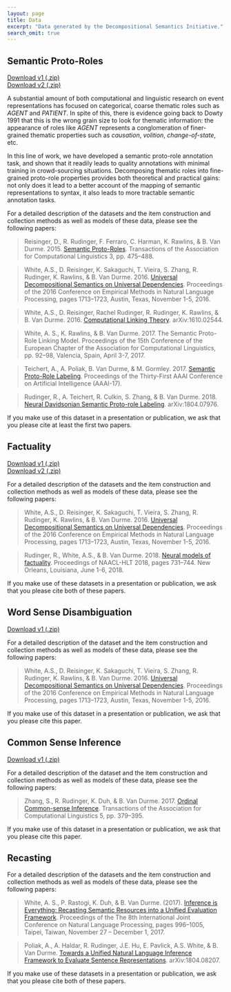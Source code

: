 ```yaml
---
layout: page
title: Data
excerpt: "Data generated by the Decompositional Semantics Initiative."
search_omit: true
---
```


## Semantic Proto-Roles

[Download v1 (.zip)](protoroles_eng_pb.tar.gz)<br/>
[Download v2 (.zip)](protoroles_eng_udewt.tar.gz)

A substantial amount of both computational and linguistic research on event representations has focused on categorical, coarse thematic roles such as *AGENT* and *PATIENT*.  In spite of this, there is evidence going back to Dowty 1991 that this is the wrong grain size to look for thematic information: the appearance of roles like *AGENT* represents a conglomeration of finer-grained thematic properties such as *causation*, *volition*, *change-of-state*, etc.  

In this line of work, we have developed a semantic proto-role annotation task, and shown that it readily leads to quality annotations with minimal training in crowd-sourcing situations. Decomposing thematic roles into fine-grained proto-role properties provides both theoretical and practical gains: not only does it lead to a better account of the mapping of semantic representations to syntax, it also leads to more tractable semantic annotation tasks.

For a detailed description of the datasets and the item construction and collection methods as well as models of these data, please see the following papers:

> Reisinger, D., R. Rudinger, F. Ferraro, C. Harman, K. Rawlins, & B. Van Durme. 2015. [Semantic Proto-Roles](https://tacl2013.cs.columbia.edu/ojs/index.php/tacl/article/view/674/149).  Transactions of the Association for Computational Linguistics 3, pp. 475–488.

> White, A.S., D. Reisinger, K. Sakaguchi, T. Vieira, S. Zhang, R. Rudinger, K. Rawlins, & B. Van Durme. 2016. [Universal Decompositional Semantics on Universal Dependencies](https://aclweb.org/anthology/D16-1177). Proceedings of the 2016 Conference on Empirical Methods in Natural Language Processing, pages 1713–1723, Austin, Texas, November 1-5, 2016.

> White, A.S., D. Reisinger, Rachel Rudinger, R. Rudinger, K. Rawlins, & B. Van Durme. 2016. [Computational Linking Theory](https://arxiv.org/abs/1610.02544). arXiv:1610.02544.

> White, A. S., K. Rawlins, & B. Van Durme. 2017. The Semantic Proto-Role Linking Model. Proceedings of the 15th Conference of the European Chapter of the Association for Computational Linguistics, pp. 92–98, Valencia, Spain, April 3-7, 2017.

> Teichert, A., A. Poliak, B. Van Durme, & M. Gormley. 2017. [Semantic Proto-Role Labeling](https://aaai.org/ocs/index.php/AAAI/AAAI17/paper/view/14997/14053). Proceedings of the Thirty-First AAAI Conference on Artificial Intelligence (AAAI-17).

> Rudinger, R., A. Teichert, R. Culkin, S. Zhang, & B. Van Durme. 2018. [Neural Davidsonian Semantic Proto-role Labeling](https://arxiv.org/pdf/1804.07976). arXiv:1804.07976.

If you make use of this dataset in a presentation or publication, we ask that you please cite at least the first two papers.

## Factuality

[Download v1 (.zip)](factuality_eng_udewt_v1.tar.gz)<br/>
[Download v2 (.zip)](factuality_eng_udewt_v2.tar.gz)

For a detailed description of the datasets and the item construction and collection methods as well as models of these data, please see the following papers:

> White, A.S., D. Reisinger, K. Sakaguchi, T. Vieira, S. Zhang, R. Rudinger, K. Rawlins, & B. Van Durme. 2016. [Universal Decompositional Semantics on Universal Dependencies](https://aclweb.org/anthology/D16-1177). Proceedings of the 2016 Conference on Empirical Methods in Natural Language Processing, pages 1713–1723, Austin, Texas, November 1-5, 2016.

> Rudinger, R., White, A.S., & B. Van Durme. 2018. [Neural models of factuality](http://www.aclweb.org/anthology/N18-1067). Proceedings of NAACL-HLT 2018, pages 731–744. New Orleans, Louisiana, June 1-6, 2018.

If you make use of these datasets in a presentation or publication, we ask that you please cite both of these papers.

## Word Sense Disambiguation

[Download v1 (.zip)](wordnetwsd_eng_udewt_v1.tar.gz)

For a detailed description of the dataset and the item construction and collection methods as well as models of these data, please see the following papers:

> White, A.S., D. Reisinger, K. Sakaguchi, T. Vieira, S. Zhang, R. Rudinger, K. Rawlins, & B. Van Durme. 2016. [Universal Decompositional Semantics on Universal Dependencies](https://aclweb.org/anthology/D16-1177). Proceedings of the 2016 Conference on Empirical Methods in Natural Language Processing, pages 1713–1723, Austin, Texas, November 1-5, 2016.

If you make use of this dataset in a presentation or publication, we ask that you please cite this paper.

## Common Sense Inference

[Download v1 (.zip)](joci_v1.tar.gz)

For a detailed description of the dataset and the item construction and collection methods as well as models of these data, please see the following papers:

> Zhang, S., R. Rudinger, K. Duh, & B. Van Durme. 2017. [Ordinal Common-sense Inference](http://aclweb.org/anthology/Q17-1027). Transactions of the Association for Computational Linguistics 5, pp. 379–395.

If you make use of this dataset in a presentation or publication, we ask that you please cite this paper.

## Recasting

For a detailed description of the datasets and the item construction and collection methods as well as models of these data, please see the following papers:

> White, A. S., P. Rastogi, K. Duh, & B. Van Durme. (2017). [Inference is Everything: Recasting Semantic Resources into a Unified Evaluation Framework](http://aclweb.org/anthology/I/I17/I17-1100.pdf). Proceedings of the The 8th International Joint Conference on Natural Language Processing, pages 996–1005, Taipei, Taiwan, November 27 – December 1, 2017.

> Poliak, A., A. Haldar, R. Rudinger, J.E. Hu, E. Pavlick, A.S. White, & B. Van Durme. [Towards a Unified Natural Language Inference Framework to Evaluate Sentence Representations](https://arxiv.org/pdf/1804.08207.pdf). arXiv:1804.08207.

If you make use of these datasets in a presentation or publication, we ask that you please cite both of these papers.
